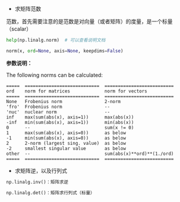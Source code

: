 - 求矩阵范数

范数，首先需要注意的是范数是对向量（或者矩阵）的度量，是一个标量（scalar）

```Python
help(np.linalg.norm)  # 可以查看说明文档

norm(x, ord=None, axis=None, keepdims=False)

```
**参数说明：**

 The following norms can be calculated:

    =====  ============================  ==========================
    ord    norm for matrices             norm for vectors
    =====  ============================  ==========================
    None   Frobenius norm                2-norm
    'fro'  Frobenius norm                --
    'nuc'  nuclear norm                  --
    inf    max(sum(abs(x), axis=1))      max(abs(x))
    -inf   min(sum(abs(x), axis=1))      min(abs(x))
    0      --                            sum(x != 0)
    1      max(sum(abs(x), axis=0))      as below
    -1     min(sum(abs(x), axis=0))      as below
    2      2-norm (largest sing. value)  as below
    -2     smallest singular value       as below
    other  --                            sum(abs(x)**ord)**(1./ord)
    =====  ============================  ==========================
    
- 求矩阵逆，以及行列式

```Python
np.linalg.inv()：矩阵求逆

np.linalg.det()：矩阵求行列式（标量）

```

